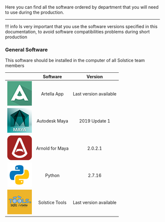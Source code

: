 Here you can find all the software ordered by department that you will need to use during the production.

***

!!! info
    Is very important that you use the software versions specified in this documentation, to avoid software
    compatibilities problems during short production

### **General Software**

This software should be installed in the computer of all Solstice team members

<center>

|    |      Software      |   Version    |
| -------- |:-------------:| :---------:|
| ![Artella icon](../../img/logos/artella.png?style=centerme) | Artella App |  Last version available |
| ![Maya icon](../../img/logos/maya.jpg?style=centerme) | Autodesk Maya |  2019 Update 1 |
| ![Arnold icon](../../img/logos/arnold.jpg?style=centerme) | Arnold for Maya |  2.0.2.1 |
| ![Solstice icon](../../img/logos/python.png?style=centerme) | Python |  2.7.16 |
| ![Solstice icon](../../img/solstice_tools_logo.png?style=centerme) | Solstice Tools |  Last version available |

</center>